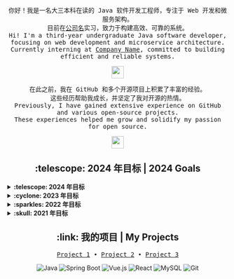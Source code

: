 <p align="center">
  <samp>
    你好！我是一名大三本科在读的 Java 软件开发工程师，专注于 Web 开发和微服务架构。
    <br>目前在<a href="https://www.example.com/">公司名</a>实习，致力于构建高效、可靠的系统。
    <br>Hi! I'm a third-year undergraduate Java software developer, focusing on web development and microservice architecture.
    <br>Currently interning at <a href="https://www.example.com/">Company Name</a>, committed to building efficient and reliable systems.
  </samp>
</p>

<p align="center">
  <samp>
    <img src="https://github.com/yourusername/yourrepository/assets/yourimage.png" width="28px">
  </samp>
</p>

<p align="center">
  <samp>
    在此之前，我在 GitHub 和多个开源项目上积累了丰富的经验。
    <br>这些经历帮助我成长，并坚定了我对开源的热情。
    <br>Previously, I have gained extensive experience on GitHub and various open-source projects.
    <br>These experiences helped me grow and solidify my passion for open source.
  </samp>
</p>

<p align="center">
  <samp>
    <img src="https://user-images.githubusercontent.com/yourusername/yourimage.gif" width="28px">
  </samp>
</p>

<h2 align="center">:telescope: 2024 年目标 | 2024 Goals</h2>

<details>
  <summary><b>:telescope: 2024 年目标</b></summary>
  我已经深深致力于推动技术创新和开源社区的发展。今年最重要的目标是提升团队的技术能力，并在多个项目中实现突破性进展。希望通过我的努力，为社区带来更多有价值的贡献。
  <br>I am deeply committed to driving technological innovation and contributing to the open-source community. My main goal this year is to enhance my team's technical capabilities and achieve breakthroughs in multiple projects. I hope my efforts will bring more valuable contributions to the community.
</details>

<details>
  <summary><b>:cyclone: 2023 年目标</b></summary>
  2023 年的目标是深入学习微服务架构，并在实际项目中应用。虽然还在不断探索，但通过在公司和社区中的实践，我取得了显著进步 :relieved:
  <br>My goal for 2023 was to deeply learn microservice architecture and apply it in real projects. Although still exploring, I have made significant progress through practice in the company and the community. :relieved:
</details>

<details>
  <summary><b>:sparkles: 2022 年目标</b></summary>
  ✨ <strong><a href="https://myproject.com/">我做到了！</a></strong> ✨ 终于专注于一个大型项目，并成功上线。我为此感到非常自豪，并计划继续改进和维护。<br><br>
  <i>虽然没能完成所有的年度目标，但这一年确实很特别 😂 在 2022 年，我希望能够建立一个个人技术博客，并分享我的编程心得。愿新的一年充满新的希望和目标。</i>
  <br>✨ <strong><a href="https://myproject.com/">I DID IT!</a></strong> ✨ I finally focused on a large project and successfully launched it. I am very proud of this and plan to continue improving and maintaining it. <br><br>
  <i>Although I couldn't complete all my yearly goals, this year was indeed special 😂 In 2022, I aimed to establish a personal tech blog to share my programming insights. Here's to new aspirations and forgiving yourself for not finishing every goal you set for yourself for the new year.</i>
</details>

<details>
  <summary><b>:skull: 2021 年目标</b></summary>
  我希望今年能开发一个小型应用程序。<br>目前正在与 <a href="https://github.com/collaborator">@collaborator</a> 一起使用 <a href="https://spring.io/projects/spring-boot" target="_blank">Spring Boot</a> 开发一个小型 web 应用，这是一个非常棒的框架，特别适合我这种专注于后端开发的程序员。希望项目完成后，能够帮助更多的开发者。
  <br>I aimed to develop a small application this year.<br>Currently working with <a href="https://github.com/collaborator">@collaborator</a> using <a href="https://spring.io/projects/spring-boot" target="_blank">Spring Boot</a> to develop a small web application. This is an excellent framework, especially for back-end developers like me. I hope the completed project can help more developers.
</details>

<h2 align="center">:link: 我的项目 | My Projects</h2>
<p align="center">
  <samp>
    <a href="https://github.com/yourusername/project1">Project 1</a> • 
    <a href="https://github.com/yourusername/project2">Project 2</a> • 
    <a href="https://github.com/yourusername/project3">Project 3</a>
  </samp>
</p>
<p align="center">
  <img src="https://img.shields.io/badge/Java-ED8B00?style=for-the-badge&logo=java&logoColor=white" alt="Java">
  <img src="https://img.shields.io/badge/Spring_Boot-6DB33F?style=for-the-badge&logo=spring-boot&logoColor=white" alt="Spring Boot">
  <img src="https://img.shields.io/badge/Vue.js-35495E?style=for-the-badge&logo=vue.js&logoColor=4FC08D" alt="Vue.js">
  <img src="https://img.shields.io/badge/React-20232A?style=for-the-badge&logo=react&logoColor=61DAFB" alt="React">
  <img src="https://img.shields.io/badge/MySQL-4479A1?style=for-the-badge&logo=mysql&logoColor=white" alt="MySQL">
  <img src="https://img.shields.io/badge/Git-F05032?style=for-the-badge&logo=git&logoColor=white" alt="Git">
</p>
